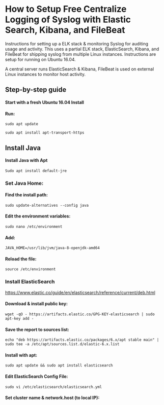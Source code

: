 # How to Setup Free Centralize Logging of Syslog with Elastic Search, Kibana, and FileBeat

Instructions for setting up a ELK stack & monitoring Syslog for auditing usage and activity. This uses a partial ELK stack, ElasticSearch, Kibana, and FileBeat for shipping syslog from multiple Linux instances. Instructions are setup for running on Ubuntu 16.04. 

A central server runs ElasticSearch & Kibana, FileBeat is used on external Linux instances to monitor host activity.

## Step-by-step guide

#### Start with a fresh Ubuntu 16.04 Install
#### Run:

```
sudo apt update

sudo apt install apt-transport-https
```

## Install Java
#### Install Java with Apt

```
Sudo apt install default-jre
```

### Set Java Home:

#### Find the install path:

`sudo update-alternatives --config java`

#### Edit the environment variables:
`sudo nano /etc/environment`

#### Add: 

`JAVA_HOME=/usr/lib/jvm/java-8-openjdk-amd64`

#### Reload the file:

`source /etc/environment`

### Install ElasticSearch

https://www.elastic.co/guide/en/elasticsearch/reference/current/deb.html

#### Download & install public key:

`wget -qO - https://artifacts.elastic.co/GPG-KEY-elasticsearch | sudo apt-key add -`

#### Save the report to sources list:

`echo "deb https://artifacts.elastic.co/packages/6.x/apt stable main" | sudo tee -a /etc/apt/sources.list.d/elastic-6.x.list`

#### Install with apt:

`sudo apt update && sudo apt install elasticsearch`

#### Edit ElasticSearch Config File:

`sudo vi /etc/elasticsearch/elasticsearch.yml`

#### Set cluster name & network.host (to local IP):
